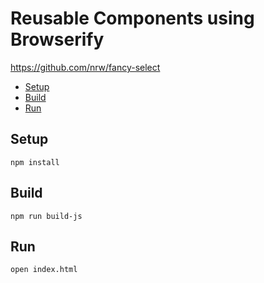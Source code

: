 # Reusable Components using Browserify

https://github.com/nrw/fancy-select

* [Setup](#setup)
* [Build](#build)
* [Run](#run)

## Setup
    npm install

## Build
    npm run build-js

## Run
    open index.html
